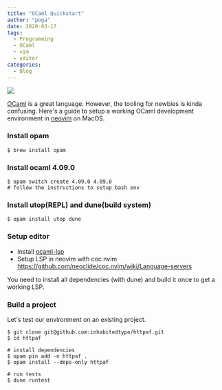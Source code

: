 ```yaml
---
title: "OCaml Quickstart"
author: "poga"
date: 2020-03-17
tags:
  - Programming
  - OCaml
  - vim
  - editor
categories:
  - Blog
---
```


![](/post/2020-03-17_ocaml_quickstart/vim.png)

[OCaml](https://ocaml.org/) is a great language. However, the tooling for newbies is kinda confusing. Here's a guide to setup a working OCaml development environment in [neovim](https://neovim.io/) on MacOS.

<!--more-->

### Install opam

```
$ brew install opam
```

### Install ocaml 4.09.0

```
$ opam switch create 4.09.0 4.09.0
# follow the instructions to setup bash env
```

### Install utop(REPL) and dune(build system)

```
$ opam install utop dune
```


### Setup editor

* Install [ocaml-lsp](https://github.com/ocaml/ocaml-lsp)
* Setup LSP in neovim with coc.nvim https://github.com/neoclide/coc.nvim/wiki/Language-servers

You need to install all dependencies (with dune) and build it once to get a working LSP.

### Build a project

Let's test our environment on an existing project.


```
$ git clone git@github.com:inhabitedtype/httpaf.git
$ cd httpaf

# install dependencies
$ opam pin add -n httpaf .
$ opam install --deps-only httpaf

# run tests
$ dune runtest
```
